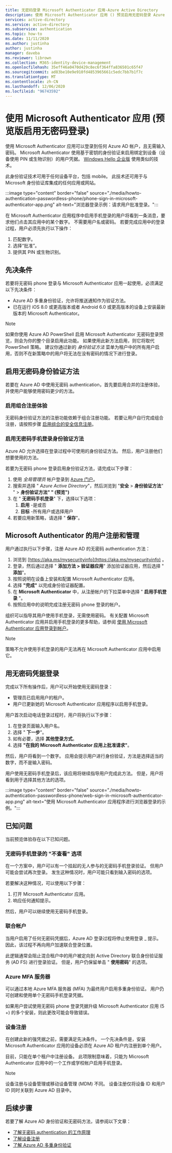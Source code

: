 ```yaml
---
title: 无密码登录 Microsoft Authenticator 应用-Azure Active Directory
description: 使用 Microsoft Authenticator 应用 () 预览启用无密码登录 Azure AD
services: active-directory
ms.service: active-directory
ms.subservice: authentication
ms.topic: how-to
ms.date: 11/11/2020
ms.author: justinha
author: justinha
manager: daveba
ms.reviewer: librown
ms.collection: M365-identity-device-management
ms.openlocfilehash: 35eff46a0470d429c8ec6f364ffa836501c65f47
ms.sourcegitcommit: ad83be10e9e910fd4853965661c5edc7bb7b1f7c
ms.translationtype: MT
ms.contentlocale: zh-CN
ms.lasthandoff: 12/06/2020
ms.locfileid: "96743592"
---
```

# <a name="enable-passwordless-sign-in-with-the-microsoft-authenticator-app-preview"></a>使用 Microsoft Authenticator 应用 (预览版启用无密码登录) 

使用 Microsoft Authenticator 应用可以登录到任何 Azure AD 帐户，且无需输入密码。 Microsoft Authenticator 使用基于密钥的身份验证来启用绑定到设备（设备使用 PIN 或生物识别）的用户凭据。 [Windows Hello 企业版](/windows/security/identity-protection/hello-for-business/hello-identity-verification) 使用类似的技术。

此身份验证技术可用于任何设备平台，包括 mobile。 此技术还可用于与 Microsoft 身份验证库集成的任何应用或网站。

:::image type="content" border="false" source="./media/howto-authentication-passwordless-phone/phone-sign-in-microsoft-authenticator-app.png" alt-text="浏览器登录示例：请求用户批准登录。":::

在 Microsoft Authenticator 应用程序中启用手机登录的用户将看到一条消息，要求他们点击其应用中的某个数字。 不需要用户名或密码。 若要完成应用中的登录过程，用户必须先执行以下操作：

1. 匹配数字。
2. 选择“批准”。
3. 提供其 PIN 或生物识别。

## <a name="prerequisites"></a>先决条件

若要将无密码 phone 登录与 Microsoft Authenticator 应用一起使用，必须满足以下先决条件：

- Azure AD 多重身份验证，允许将推送通知作为验证方法。
- 已在运行 iOS 8.0 或更高版本或者 Android 6.0 或更高版本的设备上安装最新版本的 Microsoft Authenticator。

> [!NOTE]
> 如果你使用 Azure AD PowerShell 启用 Microsoft Authenticator 无密码登录预览，则会为你的整个目录启用此功能。 如果使用此新方法启用，则它将取代 PowerShell 策略。 建议你通过新的 *身份验证方法* 菜单为租户中的所有用户启用，否则不在新策略中的用户将无法在没有密码的情况下进行登录。

## <a name="enable-passwordless-authentication-methods"></a>启用无密码身份验证方法

若要在 Azure AD 中使用无密码 authentication，首先要启用合并的注册体验，并使用户能够使用密码更少的方法。

### <a name="enable-the-combined-registration-experience"></a>启用组合注册体验

无密码身份验证方法的注册功能依赖于组合注册功能。 若要让用户自行完成组合注册，请按照步骤 [启用组合的安全信息注册](howto-registration-mfa-sspr-combined.md)。

### <a name="enable-passwordless-phone-sign-in-authentication-methods"></a>启用无密码手机登录身份验证方法

Azure AD 允许选择在登录过程中可使用的身份验证方法。 然后，用户注册他们想要使用的方法。

若要为无密码 phone 登录启用身份验证方法，请完成以下步骤：

1. 使用 *全局管理员* 帐户登录到 [Azure 门户](https://portal.azure.com)。
1. 搜索并选择 " *Azure Active Directory*"，然后浏览到 "**安全**  >  **身份验证方法**" "  >  **身份验证方法" " (预览")**
1. 在 " **无密码手机登录**" 下，选择以下选项：
   1. **启用** -是或否
   1. **目标** -所有用户或选择用户
1. 若要应用新策略，请选择 " **保存**"。

## <a name="user-registration-and-management-of-microsoft-authenticator"></a>Microsoft Authenticator 的用户注册和管理

用户通过执行以下步骤，注册 Azure AD 的无密码 authentication 方法：

1. 浏览到 [https://aka.ms/mysecurityinfo](https://aka.ms/mysecurityinfo) 。
1. 登录，然后通过选择 " **添加方法 > 验证器应用**" 添加验证器应用，然后选择 " **添加**"。
1. 按照说明在设备上安装和配置 Microsoft Authenticator 应用。
1. 选择 **"完成"** 以完成身份验证器配置。
1. 在 **Microsoft Authenticator** 中，从注册帐户的下拉菜单中选择 " **启用手机登录** "。
1. 按照应用中的说明完成注册无密码 phone 登录的帐户。

组织可以指导其用户使用手机登录，无需使用密码。 有关配置 Microsoft Authenticator 应用并启用手机登录的更多帮助，请参阅 [使用 Microsoft Authenticator 应用登录到帐户](../user-help/user-help-auth-app-sign-in.md)。

> [!NOTE]
> 策略不允许使用手机登录的用户无法再在 Microsoft Authenticator 应用中启用它。

## <a name="sign-in-with-passwordless-credential"></a>用无密码凭据登录

完成以下所有操作后，用户可以开始使用无密码登录：

- 管理员已启用用户的租户。
- 用户已更新她的 Microsoft Authenticator 应用程序以启用手机登录。

用户首次启动电话登录过程时，用户将执行以下步骤：

1. 在登录页面输入用户名。
2. 选择 " **下一步**"。
3. 如有必要，选择 **其他登录方式**。
4. 选择 **"在我的 Microsoft Authenticator 应用上批准请求"**。

然后，用户将看到一个数字。 应用会提示用户进行身份验证，方法是选择适当的数字，而不是输入密码。

用户使用无密码手机登录后，该应用将继续指导用户完成此方法。 但是，用户将看到用于选择其他方法的选项。

:::image type="content" border="false" source="./media/howto-authentication-passwordless-phone/web-sign-in-microsoft-authenticator-app.png" alt-text="使用 Microsoft Authenticator 应用程序进行浏览器登录的示例。":::

## <a name="known-issues"></a>已知问题

当前预览体验存在以下已知问题。

### <a name="not-seeing-option-for-passwordless-phone-sign-in"></a>无密码手机登录的 "不查看" 选项

在一个方案中，用户可以有一个挂起的无人参与的无密码手机登录验证。 但用户可能会尝试再次登录。 发生这种情况时，用户可能只看到输入密码的选项。

若要解决这种情况，可以使用以下步骤：

1. 打开 Microsoft Authenticator 应用。
2. 响应任何通知提示。

然后，用户可以继续使用无密码手机登录。

### <a name="federated-accounts"></a>联合帐户

当用户启用了任何无密码凭据后，Azure AD 登录过程将停止使用登录 \_ 提示。 因此，该过程不再向用户加速联合登录位置。

此逻辑通常会阻止混合租户中的用户被定向到 Active Directory 联合身份验证服务 (AD FS) 进行登录验证。 但是，用户仍保留单击 " **使用密码**" 的选项。

### <a name="azure-mfa-server"></a>Azure MFA 服务器

可以通过本地 Azure MFA 服务器 (MFA) 为最终用户启用多重身份验证。 用户仍可创建和使用单个无密码手机登录凭据。

如果用户尝试使用无密码 phone 登录凭据升级 Microsoft Authenticator 应用 (5 +) 的多个安装，则此更改可能会导致错误。

### <a name="device-registration"></a>设备注册

在创建此新的强凭据之前，需要满足先决条件。 一个先决条件是，安装 Microsoft Authenticator 应用的设备必须在 Azure AD 租户内注册到单个用户。

目前，只能在单个租户中注册设备。 此项限制意味着，只能为 Microsoft Authenticator 应用中的一个工作或学校帐户启用手机登录。

> [!NOTE]
> 设备注册与设备管理或移动设备管理 (MDM) 不同。 设备注册仅将设备 ID 和用户 ID 同时关联到 Azure AD 目录中。

## <a name="next-steps"></a>后续步骤

若要了解 Azure AD 身份验证和无密码方法，请参阅以下文章：

- [了解无密码 authentication 的工作原理](concept-authentication-passwordless.md)
- [了解设备注册](../devices/overview.md#getting-devices-in-azure-ad)
- [了解 Azure AD 多重身份验证](../authentication/howto-mfa-getstarted.md)
